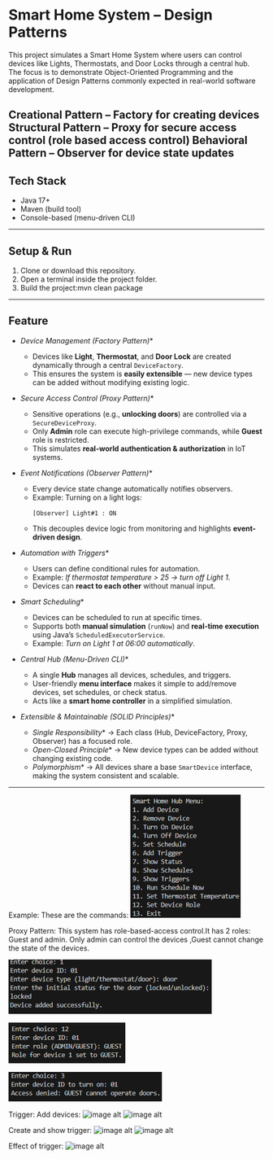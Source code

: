 # Smart Home System – Design Patterns 
This project simulates a Smart Home System where users can control devices like Lights, Thermostats, and Door Locks through a central hub.  
The focus is to demonstrate Object-Oriented Programming and the application of Design Patterns commonly expected in real-world software development.

Creational Pattern – Factory for creating devices  
Structural Pattern – Proxy for secure access control (role based access control)
Behavioral Pattern – Observer for device state updates  
---
## Tech Stack
- Java 17+
- Maven (build tool)
- Console-based (menu-driven CLI)
---
## Setup & Run
1. Clone or download this repository.
2. Open a terminal inside the project folder.
3. Build the project:mvn clean package

---

## Feature

- *Device Management (Factory Pattern)**  
  - Devices like **Light**, **Thermostat**, and **Door Lock** are created dynamically through a central `DeviceFactory`.  
  - This ensures the system is **easily extensible** — new device types can be added without modifying existing logic.

- *Secure Access Control (Proxy Pattern)**  
  - Sensitive operations (e.g., **unlocking doors**) are controlled via a `SecureDeviceProxy`.  
  - Only **Admin** role can execute high-privilege commands, while **Guest** role is restricted.  
  - This simulates **real-world authentication & authorization** in IoT systems.

- *Event Notifications (Observer Pattern)**  
  - Every device state change automatically notifies observers.  
  - Example: Turning on a light logs:  
    ```
    [Observer] Light#1 : ON
    ```  
  - This decouples device logic from monitoring and highlights **event-driven design**.

- *Automation with Triggers**  
  - Users can define conditional rules for automation.  
  - Example: *If thermostat temperature > 25 → turn off Light 1*.  
  - Devices can **react to each other** without manual input.

- *Smart Scheduling**  
  - Devices can be scheduled to run at specific times.  
  - Supports both **manual simulation** (`runNow`) and **real-time execution** using Java’s `ScheduledExecutorService`.  
  - Example: *Turn on Light 1 at 06:00 automatically*.

- *Central Hub (Menu-Driven CLI)**  
  - A single **Hub** manages all devices, schedules, and triggers.  
  - User-friendly **menu interface** makes it simple to add/remove devices, set schedules, or check status.  
  - Acts like a **smart home controller** in a simplified simulation.

- *Extensible & Maintainable (SOLID Principles)**  
  - *Single Responsibility** → Each class (Hub, DeviceFactory, Proxy, Observer) has a focused role.  
  - *Open-Closed Principle** → New device types can be added without changing existing code.  
  - *Polymorphism** → All devices share a base `SmartDevice` interface, making the system consistent and scalable.

---
Example:
These are the commands:
![image alt](https://github.com/Sangeethagithu/EI-smartHomeSystem/blob/ffc5e9b8a7d51d2c4fbfd41d9e7417c58ebd20f5/Screenshot%202025-09-30%20212245.png)

Proxy Pattern:
This system has role-based-access control.It has 2 roles: Guest and admin.
Only admin can control the devices ,Guest cannot change the state of the devices.

![image alt](https://github.com/Sangeethagithu/EI-smartHomeSystem/blob/18632a76e843a98577075c99be5a3dfc795aeafa/Screenshot%202025-09-30%20211544.png)

![image alt](https://github.com/Sangeethagithu/EI-smartHomeSystem/blob/5e7bbadc05a57af655cafe21efddb7c40a492d6e/Screenshot%202025-09-30%20211624.png)

![image alt](https://github.com/Sangeethagithu/EI-smartHomeSystem/blob/6fa6a77165c295f7bcf11979ce17b21f26f14e17/Screenshot%202025-09-30%20211701.png)

Trigger:
Add devices:
 ![image alt]()
  ![image alt]()
 
Create  and show trigger:
 ![image alt]()
  ![image alt]()
 
Effect of trigger:
 ![image alt]()




